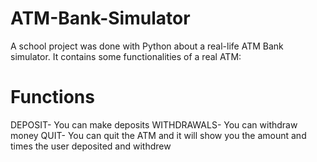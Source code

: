 # ATM-Bank-Simulator
A school project was done with Python about a real-life ATM Bank simulator.
It contains some functionalities of a real ATM:
# Functions
DEPOSIT- You can make deposits
WITHDRAWALS- You can withdraw money
QUIT- You can quit the ATM and it will show you the amount and times the user deposited and withdrew
